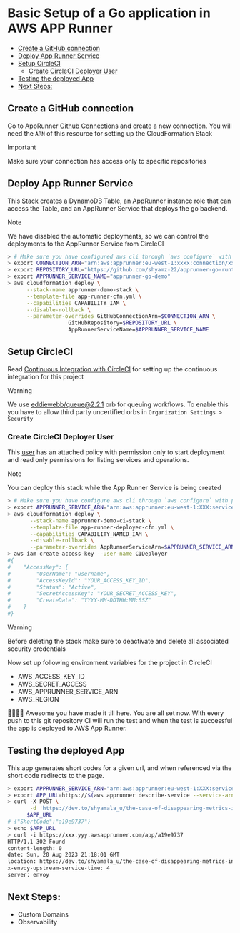 # Basic Setup of a Go application in AWS APP Runner

 - [Create a GitHub connection](#create-a-github-connection)
 - [Deploy App Runner Service](#deploy-app-runner-service)
 - [Setup CircleCI](#setup-circleci)
   + [Create CircleCI Deployer User](#create-circleci-deployer-user)
 - [Testing the deployed App](#testing-the-deployed-app)
 - [Next Steps:](#next-steps)

## Create a GitHub connection

Go to AppRunner [Github Connections] and create a new connection. You will need the `ARN` of this resource for setting up
the CloudFormation Stack

> [!IMPORTANT]  
> Make sure your connection has access only to specific repositories

## Deploy App Runner Service

This [Stack](app-runner-cfn.yml) creates a DynamoDB Table, an AppRunner instance role that can access the Table, and an AppRunner Service
that deploys the go backend. 

> [!NOTE]  
> We have disabled the automatic deployments, so we can control the deployments to the AppRunner Service from CircleCI

```bash
> # Make sure you have configured aws cli through `aws configure` with proper credentials
> export CONNECTION_ARN="arn:aws:apprunner:eu-west-1:xxxx:connection/xxx/xxx" # <- Copy this from connection created above
> export REPOSITORY_URL="https://github.com/shyamz-22/apprunner-go-runtime-app"
> export APPRUNNER_SERVICE_NAME="apprunner-go-demo"
> aws cloudformation deploy \
      --stack-name apprunner-demo-stack \
      --template-file app-runner-cfn.yml \
      --capabilities CAPABILITY_IAM \
      --disable-rollback \
      --parameter-overrides GitHubConnectionArn=$CONNECTION_ARN \
                   GitHubRepository=$REPOSITORY_URL \
                   AppRunnerServiceName=$APPRUNNER_SERVICE_NAME
```

## Setup CircleCI

Read [Continuous Integration with CircleCI] for setting up the continuous integration for this project

> [!Warning]
> We use [eddiewebb/queue@2.2.1] orb for queuing workflows.
> To enable this you have to allow third party uncertified orbs in `Organization Settings > Security`

### Create CircleCI Deployer User
This [user](app-runner-deployer-cfn.yml) has an attached policy with permission only to start deployment and read only permissions for listing services and operations.

> [!NOTE]
> You can deploy this stack while the App Runner Service is being created

```bash
> # Make sure you have configure aws cli through `aws configure` with proper credentials
> export APPRUNNER_SERVICE_ARN="arn:aws:apprunner:eu-west-1:XXX:service/xxx/xxx" # <- Copy this from service created above
> aws cloudformation deploy \
       --stack-name apprunner-demo-ci-stack \
       --template-file app-runner-deployer-cfn.yml \
       --capabilities CAPABILITY_NAMED_IAM \
       --disable-rollback \
       --parameter-overrides AppRunnerServiceArn=$APPRUNNER_SERVICE_ARN
> aws iam create-access-key --user-name CIDeployer
#{
#    "AccessKey": {
#        "UserName": "username",
#        "AccessKeyId": "YOUR_ACCESS_KEY_ID",
#        "Status": "Active",
#        "SecretAccessKey": "YOUR_SECRET_ACCESS_KEY",
#        "CreateDate": "YYYY-MM-DDTHH:MM:SSZ"
#    }
#}
```
> [!WARNING]  
> Before deleting the stack make sure to deactivate and delete all associated security credentials

Now set up following environment variables for the project in CircleCI

- AWS_ACCESS_KEY_ID
- AWS_SECRET_ACCESS
- AWS_APPRUNNER_SERVICE_ARN
- AWS_REGION

🥳💃💃🥳 Awesome you have made it till here. You are all set now. With every push to this git repository
CI will run the test and when the test is successful the app is deployed to AWS App Runner.

## Testing the deployed App

This app generates short codes for a given url, and when referenced via the short code redirects to the page.

```bash
> export APPRUNNER_SERVICE_ARN="arn:aws:apprunner:eu-west-1:XXX:service/xxx/xxx" # <- Copy this from service created above
> export APP_URL=https://$(aws apprunner describe-service --service-arn $APPRUNNER_SERVICE_ARN --output text --query Service.ServiceUrl)/app/
> curl -X POST \
       -d 'https://dev.to/shyamala_u/the-case-of-disappearing-metrics-in-kubernetes-1kdh' \
      $APP_URL
# {"ShortCode":"a19e9737"}
> echo $APP_URL
> curl -i https://xxx.yyy.awsapprunner.com/app/a19e9737
HTTP/1.1 302 Found
content-length: 0
date: Sun, 20 Aug 2023 21:18:01 GMT
location: https://dev.to/shyamala_u/the-case-of-disappearing-metrics-in-kubernetes-1kdh # <- Redirected to the page
x-envoy-upstream-service-time: 4
server: envoy
```

## Next Steps:
- Custom Domains
- Observability


[Github Connections]: https://eu-west-1.console.aws.amazon.com/apprunner/home?region=eu-west-1#/connections
[Continuous Integration with CircleCI]: https://circleci.com/blog/setting-up-continuous-integration-with-github/
[eddiewebb/queue@2.2.1]:https://circleci.com/developer/orbs/orb/eddiewebb/queue?version=2.2.1#usage-queue_workflow
